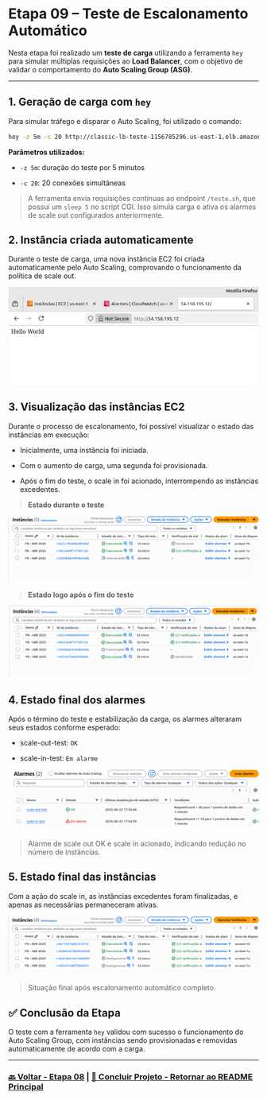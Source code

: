 # Etapa 09 – Teste de Escalonamento Automático

Nesta etapa foi realizado um **teste de carga** utilizando a ferramenta `hey` para simular múltiplas requisições ao **Load Balancer**, com o objetivo de validar o comportamento do **Auto Scaling Group (ASG)**.

---

## 1. Geração de carga com `hey`

Para simular tráfego e disparar o Auto Scaling, foi utilizado o comando:

```bash
hey -z 5m -c 20 http://classic-lb-teste-1156785296.us-east-1.elb.amazonaws.com/teste.sh
```

**Parâmetros utilizados:**

- `-z 5m`: duração do teste por 5 minutos

- `-c 20`: 20 conexões simultâneas

>A ferramenta envia requisições contínuas ao endpoint `/teste.sh`, que possui um `sleep 5` no script CGI. Isso simula carga e ativa os alarmes de scale out configurados anteriormente.

## 2. Instância criada automaticamente

Durante o teste de carga, uma nova instância EC2 foi criada automaticamente pelo Auto Scaling, comprovando o funcionamento da política de scale out.

![Print da Página de teste exibida pela nova instância provisionada automaticamente.](img/12-etapa9-teste.png)

## 3. Visualização das instâncias EC2

Durante o processo de escalonamento, foi possível visualizar o estado das instâncias em execução:

- Inicialmente, uma instância foi iniciada.

- Com o aumento de carga, uma segunda foi provisionada.

- Após o fim do teste, o scale in foi acionado, interrompendo as instâncias excedentes.

>**Estado durante o teste**

![Print da Visualização das instâncias EC2 durante a escala automática.](img/13-etapa9-teste.png)

>**Estado logo após o fim do teste**

![Print do Exemplo de estados distintos durante o ajuste automático.](img/14-etapa9-teste.png)

## 4. Estado final dos alarmes
Após o término do teste e estabilização da carga, os alarmes alteraram seus estados conforme esperado:

- scale-out-test: `OK`

- scale-in-test: `Em alarme`

![Print do Alarme de scale out OK e scale in acionado, indicando redução no número de instâncias.](img/15-etapa9-teste.png)

>Alarme de scale out OK e scale in acionado, indicando redução no número de instâncias.

## 5. Estado final das instâncias

Com a ação do scale in, as instâncias excedentes foram finalizadas, e apenas as necessárias permaneceram ativas.

![Print da Situação final após escalonamento automático completo.](img/16-etapa9-teste.png)

>Situação final após escalonamento automático completo.

## ✅ Conclusão da Etapa

O teste com a ferramenta `hey` validou com sucesso o funcionamento do Auto Scaling Group, com instâncias sendo provisionadas e removidas automaticamente de acordo com a carga.

---

### **[🔙 Voltar - Etapa 08](etapa-08-cloudwatch-alarms.md) | [🚀 Concluir Projeto - Retornar ao README Principal](https://github.com/MarcelaLinhares/Projeto-AWS-ASG_Compass-UOL)**